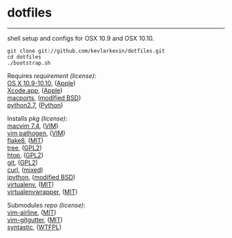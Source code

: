 # dotfiles
----
shell setup and configs for OSX 10.9 and OSX 10.10.

    git clone git://github.com/kevlarkevin/dotfiles.git
    cd dotfiles
    ./bootstrap.sh


Requires *requirement (license)*:  
[OS X 10.9-10.10](http://www.apple.com/osx/), ([Apple](http://www.apple.com/legal/sla))  
[Xcode.app](https://itunes.apple.com/us/app/xcode/id497799835?mt=12), ([Apple](https://www.apple.com/legal/sla/docs/xcode.pdf))  
[macports](https://www.macports.org/), ([modified BSD](http://opensource.org/licenses/BSD-3-Clause))  
[python2.7](), ([Python](https://www.python.org/download/releases/2.7/license/))  

Installs *pkg (license)*:  
[macvim 7.4](), ([VIM](http://vimdoc.sourceforge.net/htmldoc/uganda.html))  
[vim pathogen](https://github.com/tpope/vim-pathogen), ([VIM](https://github.com/tpope/vim-pathogen/blob/master/README.markdown))  
[flake8](https://gitlab.com/pycqa/flake8), ([MIT](https://gitlab.com/pycqa/flake8/blob/master/LICENSE))  
[tree](http://mama.indstate.edu/users/ice/tree/), ([GPL2]())  
[htop](https://github.com/hishamhm/htop), ([GPL2](https://github.com/hishamhm/htop/blob/master/COPYING))  
[git](https://git-scm.com), ([GPL2](https://git-scm.com/about/free-and-open-source))  
[curl](http://curl.haxx.se), ([mixed](http://curl.haxx.se/legal/licmix.html))  
[ipython](http://ipython.org), ([modified BSD](https://ipython.org/ipython-doc/dev/about/license_and_copyright.html))  
[virtualenv](https://github.com/pypa/virtualenv), ([MIT](https://github.com/pypa/virtualenv/blob/master/LICENSE.txt))  
[virtualenvwrapper](https://bitbucket.org/dhellmann/virtualenvwrapper), ([MIT](https://bitbucket.org/dhellmann/virtualenvwrapper/src/fbb5a76f74090fb5356aeb4beee97de6b96b9958/LICENSE?at=master))  


Submodules *repo (license)*:  
[vim-airline](https://github.com/bling/vim-airline), ([MIT](https://github.com/bling/vim-airline/blob/master/LICENSE))  
[vim-gitgutter](https://github.com/airblade/vim-gitgutter), ([MIT](https://github.com/airblade/vim-gitgutter/blob/master/README.mkd))  
[syntastic](https://github.com/scrooloose/syntastic), ([WTFPL](https://github.com/scrooloose/syntastic/blob/master/LICENCE))  


